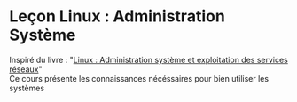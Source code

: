 # Leçon Linux : Administration Système
Inspiré du livre : "[Linux : Administration système et exploitation des services réseaux](https://www.editions-eni.fr/livre/linux-administration-systeme-et-exploitation-des-services-reseau-4e-edition-9782409027444)"<br>
Ce cours présente les connaissances nécéssaires pour bien utiliser les systèmes 
